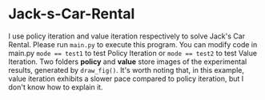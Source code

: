 # Jack-s-Car-Rental
I use policy iteration and value iteration respectively to solve Jack's Car Rental.
Please run `main.py` to execute this program.
You can modify code in main.py `mode == test1` to test Policy Iteration or `mode == test2` to test Value Iteration.
Two folders **policy** and **value** store images of the experimental results, generated by `draw_fig()`.
It's worth noting that, in this example, value iteration exhibits a slower pace compared to policy iteration, but I don't know how to explain it.

